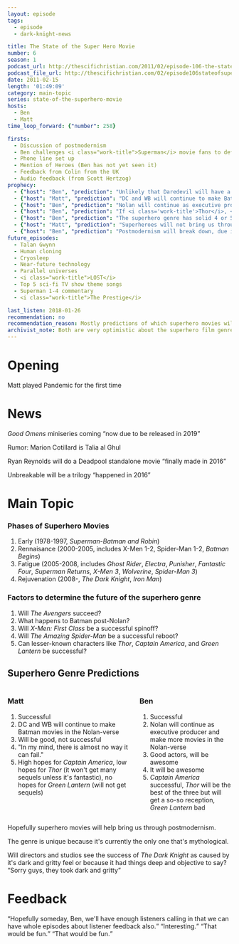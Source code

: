 ```yaml
---
layout: episode
tags:
  - episode
  - dark-knight-news 

title: The State of the Super Hero Movie
number: 6
season: 1
podcast_url: http://thescifichristian.com/2011/02/episode-106-the-state-of-the-super-hero-movie/
podcast_file_url: http://thescifichristian.com/02/episode106stateofsuperheroes.mp3
date: 2011-02-15
length: '01:49:09'
category: main-topic
series: state-of-the-superhero-movie
hosts:
  - Ben
  - Matt
time_loop_forward: {"number": 258}

firsts: 
  - Discussion of postmodernism
  - Ben challenges <i class="work-title">Superman</i> movie fans to defend the film
  - Phone line set up
  - Mention of Heroes (Ben has not yet seen it) 
  - Feedback from Colin from the UK
  - Audio feedback (from Scott Hertzog)
prophecy: 
  - {"host": "Ben", "prediction": "Unlikely that Daredevil will have a big screen comeback", "veracity": true, "comments": "Although he will have a Netflix series that both hosts will enjoy."}
  - {"host": "Matt", "prediction": "DC and WB will continue to make Batman movies in the Nolan-verse", "veracity": false, "comments": ""}
  - {"host": "Ben", "prediction": "Nolan will continue as executive producer and make more movies in the Nolan-verse", "veracity": false, "comments": "Half correct: Nolan was the executive producer for <i class='work-title'>Batman v Superman</i> and <i class='work-title'>Justice League</i>"}
  - {"host": "Ben", "prediction": "If <i class='work-title'>Thor</i>, <i class='work-title'>Captain America</i>, and <i class='work-title'>Green Lantern</i> get negative or lukewarm responses it will bring on another period of superhero fatigue.", "veracity": true, "comments": "<i class='work-title'>Thor</i> and <i class='work-title'>Captain America</i> got generally positive responses, but I will count this as true because it was true for Ben personally."}
  - {"host": "Ben", "prediction": "The superhero genre has solid 4 or 5 years, then another major franchise will need to emerge.", "veracity": false, "comments": "As of 2018, Marvel is still the premier superhero franchise and has shown no signs of slowing down."}
  - {"host": "Matt", "prediction": "Superheroes will not bring us through postmodernism; <i class='work-title'>Watchmen</i> is a good reflection of the culture.", "veracity": true, "comments": "Looks like this will be correct"}
  - {"host": "Ben", "prediction": "Postmodernism will break down, due in part to superhero films", "veracity": false, "comments": "Has not happened yet, and Ben now wants no more superhero movies, so maybe was too optimistic."}
future_episodes: 
  - Talan Gwynn
  - Human cloning
  - Cryosleep
  - Near-future technology
  - Parallel universes
  - <i class="work-title">LOST</i>
  - Top 5 sci-fi TV show theme songs
  - Superman 1-4 commentary
  - <i class="work-title">The Prestige</i>

last_listen: 2018-01-26
recommendation: no
recommendation_reason: Mostly predictions of which superhero movies will be good.
archivist_note: Both are very optimistic about the superhero film genre, Ben even more so than Matt.
---
```

# Opening
Matt played Pandemic for the first time

# News
<i class="work-title">Good Omens</i> miniseries coming <q class="archivist inline">now due to be released in 2019</q>

Rumor: Marion Cotillard is Talia al Ghul

Ryan Reynolds will do a Deadpool standalone movie <q class="archivist inline">finally made in 2016</q>

Unbreakable will be a trilogy <q class="archivist inline">happened in 2016</q>

# Main Topic

### Phases of Superhero Movies

1. Early (1978-1997, <i class="work-title">Superman</i>-<i class="work-title">Batman and Robin</i>)
2. Rennaisance (2000-2005, includes X-Men 1-2, Spider-Man 1-2, <i class="work-title">Batman Begins</i>)
3. Fatigue (2005-2008, includes <i class="work-title">Ghost Rider</i>, <i class="work-title">Electra</i>, <i class="work-title">Punisher</i>, <i class="work-title">Fantastic Four</i>, <i class="work-title">Superman Returns</i>, <i class="work-title">X-Men 3</i>, <i class="work-title">Wolverine</i>, <i class="work-title">Spider-Man 3</i>)
4. Rejuvenation (2008-, <i class="work-title">The Dark Knight</i>, <i class="work-title">Iron Man</i>)

### Factors to determine the future of the superhero genre

1. Will <i class="work-title">The Avengers</i> succeed?
2. What happens to Batman post-Nolan?
3. Will <i class="work-title">X-Men: First Class</i> be a successful spinoff?
4. Will <i class="work-title">The Amazing Spider-Man</i> be a successful reboot?
5. Can lesser-known characters like <i class="work-title">Thor</i>, <i class="work-title">Captain America</i>, and <i class="work-title">Green Lantern</i> be successful? 

<div class="top-five">
  <h2 class="has-text-centered">Superhero Genre Predictions</h2>
  <div class="columns">
    <div class="column ben">
      <h3>Matt</h3>
      <ol>
        <li>Successful
        <li>DC and WB will continue to make Batman movies in the Nolan-verse 
        <li>Will be good, not successful
        <li>"In my mind, there is almost no way it can fail."
        <li>High hopes for <i class="work-title">Captain America</i>, low hopes for <i class="work-title">Thor</i> (it won't get many sequels unless it's fantastic), no hopes for <i class="work-title">Green Lantern</i> (will not get sequels)
      </ol>
    </div>
    <div class="column matt">
      <h3>Ben</h3>
      <ol>
        <li>Successful
        <li>Nolan will continue as executive producer and make more movies in the Nolan-verse
        <li>Good actors, will be awesome
        <li>It will be awesome
        <li><i class="work-title">Captain America</i> successful, <i class="work-title">Thor</i> will be the best of the three but will get a so-so reception, <i class="work-title">Green Lantern</i> bad
      </ol>
    </div>
  </div>
</div>

Hopefully superhero movies will help bring us through postmodernism.

The genre is unique because it's currently the only one that's mythological.

Will directors and studios see the success of <i class="work-title">The Dark Knight</i> as caused by it's dark and gritty feel or because it had things deep and objective to say? <q class="archivist inline">Sorry guys, they took dark and gritty</q>

# Feedback

<div class="quote">
  <q class="matt">Hopefully someday, Ben, we'll have enough listeners calling in that we can have whole episodes about listener feedback also.</q>
  <q class="ben">Interesting.</q>
  <q class="matt">That would be fun.</q>
  <q class="ben">That would be fun.</q>
</div>